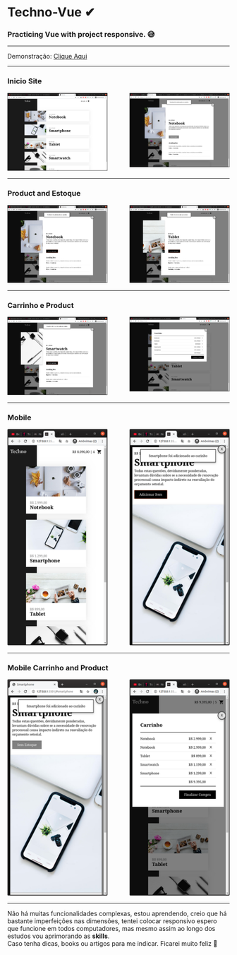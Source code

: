 
# Techno-Vue ✔
### Practicing Vue with project responsive. 😅

---

Demonstração: [Clique Aqui](https://www.origamid.com/curso/vue-js-completo)

---

### Inicio Site

<img src ="https://raw.githubusercontent.com/elvissouza/Techno-Vue/master/img/2EstoqueProduct.png?token=ALQ6WRWZE76O47LQ5KS3G3S6A3376" height= "49%" width= "45%" align="right">
<img src ="https://raw.githubusercontent.com/elvissouza/Techno-Vue/master/img/1inicioTechno.png?token=ALQ6WRWB3VK6TSKQS6T6ZQS6A334A" height= "49%" width= "45%">

---

### Product and Estoque

<img src ="https://raw.githubusercontent.com/elvissouza/Techno-Vue/master/img/4addProduct.png?token=ALQ6WRUDMRQUDVY2MLSR3MK6A34GM" height= "49%" width= "45%" align="right">
<img src ="https://raw.githubusercontent.com/elvissouza/Techno-Vue/master/img/3addProduct.png?token=ALQ6WRQ2E4KNRT2VSJQUKX26A34FY" height= "49%" width= "45%">

---

### Carrinho e Product

<img src = "https://raw.githubusercontent.com/elvissouza/Techno-Vue/master/img/6carrinhoExample.png?token=ALQ6WRSRA3FWX64QCHVI7F26A34KI" height= "49%" width= "45%" align="right">
<img src ="https://raw.githubusercontent.com/elvissouza/Techno-Vue/master/img/5addProduct.png?token=ALQ6WRR7IKW2ZZP4YGQOKOS6A34JU" height= "49%" width= "45%">

---

### Mobile

<img src ="https://raw.githubusercontent.com/elvissouza/Techno-Vue/master/img/8MobileAddProduct.png?token=ALQ6WRXFDS2F6323JHTYU426A34LW" height= "49%" width= "45%" align="right">
<img src ="https://raw.githubusercontent.com/elvissouza/Techno-Vue/master/img/7Mobileinicio.png?token=ALQ6WRXSCWN2K5AR47JJTDS6A34LQ" height= "49%" width= "45%">

---

### Mobile Carrinho and Product

<img src ="https://raw.githubusercontent.com/elvissouza/Techno-Vue/master/img/9MobileCarrinho.png?token=ALQ6WRRW2X3JSHHGH244MHC6A34QG" height= "49%" width= "45%" align="right">
<img src ="https://raw.githubusercontent.com/elvissouza/Techno-Vue/master/img/10MobileEstoqueProduct.png?token=ALQ6WRSUPBXF4EZTFOR4W4C6A34QK" height= "49%" width= "45%">

---

<p>Não há muitas funcionalidades complexas, estou aprendendo, creio que há bastante imperfeições nas dimensões, tentei colocar responsivo espero que funcione em todos computadores, mas mesmo assim ao longo dos estudos vou aprimorando as <b>skills</b>. <br/>Caso tenha dicas, books ou artigos para me indicar. Ficarei muito feliz 💓</p>

